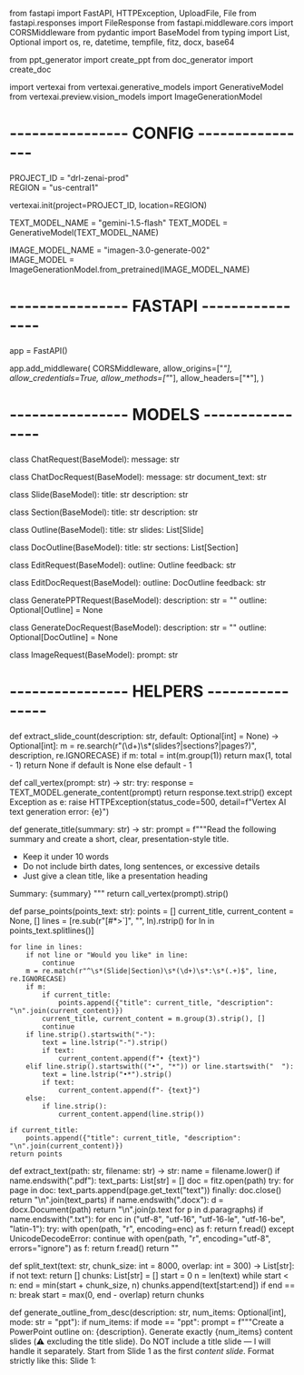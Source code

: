 from fastapi import FastAPI, HTTPException, UploadFile, File
from fastapi.responses import FileResponse
from fastapi.middleware.cors import CORSMiddleware
from pydantic import BaseModel
from typing import List, Optional
import os, re, datetime, tempfile, fitz, docx, base64

from ppt_generator import create_ppt
from doc_generator import create_doc

import vertexai
from vertexai.generative_models import GenerativeModel
from vertexai.preview.vision_models import ImageGenerationModel

# ---------------- CONFIG ----------------
PROJECT_ID = "drl-zenai-prod"  
REGION = "us-central1"

vertexai.init(project=PROJECT_ID, location=REGION)

TEXT_MODEL_NAME = "gemini-1.5-flash"
TEXT_MODEL = GenerativeModel(TEXT_MODEL_NAME)

IMAGE_MODEL_NAME = "imagen-3.0-generate-002"  
IMAGE_MODEL = ImageGenerationModel.from_pretrained(IMAGE_MODEL_NAME)

# ---------------- FASTAPI ----------------
app = FastAPI()

app.add_middleware(
    CORSMiddleware,
    allow_origins=["*"],
    allow_credentials=True,
    allow_methods=["*"],
    allow_headers=["*"],
)

# ---------------- MODELS ----------------
class ChatRequest(BaseModel):
    message: str

class ChatDocRequest(BaseModel):
    message: str
    document_text: str

class Slide(BaseModel):
    title: str
    description: str

class Section(BaseModel):
    title: str
    description: str

class Outline(BaseModel):
    title: str
    slides: List[Slide]

class DocOutline(BaseModel):
    title: str
    sections: List[Section]

class EditRequest(BaseModel):
    outline: Outline
    feedback: str

class EditDocRequest(BaseModel):
    outline: DocOutline
    feedback: str

class GeneratePPTRequest(BaseModel):
    description: str = ""
    outline: Optional[Outline] = None

class GenerateDocRequest(BaseModel):
    description: str = ""
    outline: Optional[DocOutline] = None

class ImageRequest(BaseModel):
    prompt: str


# ---------------- HELPERS ----------------
def extract_slide_count(description: str, default: Optional[int] = None) -> Optional[int]:
    m = re.search(r"(\d+)\s*(slides?|sections?|pages?)", description, re.IGNORECASE)
    if m:
        total = int(m.group(1))
        return max(1, total - 1)
    return None if default is None else default - 1

def call_vertex(prompt: str) -> str:
    try:
        response = TEXT_MODEL.generate_content(prompt)
        return response.text.strip()
    except Exception as e:
        raise HTTPException(status_code=500, detail=f"Vertex AI text generation error: {e}")

def generate_title(summary: str) -> str:
    prompt = f"""Read the following summary and create a short, clear, presentation-style title.
- Keep it under 10 words
- Do not include birth dates, long sentences, or excessive details
- Just give a clean title, like a presentation heading

Summary:
{summary}
"""
    return call_vertex(prompt).strip()

def parse_points(points_text: str):
    points = []
    current_title, current_content = None, []
    lines = [re.sub(r"[#*>`]", "", ln).rstrip() for ln in points_text.splitlines()]

    for line in lines:
        if not line or "Would you like" in line:
            continue
        m = re.match(r"^\s*(Slide|Section)\s*(\d+)\s*:\s*(.+)$", line, re.IGNORECASE)
        if m:
            if current_title:
                points.append({"title": current_title, "description": "\n".join(current_content)})
            current_title, current_content = m.group(3).strip(), []
            continue
        if line.strip().startswith("-"):
            text = line.lstrip("-").strip()
            if text:
                current_content.append(f"• {text}")
        elif line.strip().startswith(("•", "*")) or line.startswith("  "):
            text = line.lstrip("•*").strip()
            if text:
                current_content.append(f"- {text}")
        else:
            if line.strip():
                current_content.append(line.strip())

    if current_title:
        points.append({"title": current_title, "description": "\n".join(current_content)})
    return points

def extract_text(path: str, filename: str) -> str:
    name = filename.lower()
    if name.endswith(".pdf"):
        text_parts: List[str] = []
        doc = fitz.open(path)
        try:
            for page in doc:
                text_parts.append(page.get_text("text"))
        finally:
            doc.close()
        return "\n".join(text_parts)
    if name.endswith(".docx"):
        d = docx.Document(path)
        return "\n".join(p.text for p in d.paragraphs)
    if name.endswith(".txt"):
        for enc in ("utf-8", "utf-16", "utf-16-le", "utf-16-be", "latin-1"):
            try:
                with open(path, "r", encoding=enc) as f:
                    return f.read()
            except UnicodeDecodeError:
                continue
        with open(path, "r", encoding="utf-8", errors="ignore") as f:
            return f.read()
    return ""

def split_text(text: str, chunk_size: int = 8000, overlap: int = 300) -> List[str]:
    if not text:
        return []
    chunks: List[str] = []
    start = 0
    n = len(text)
    while start < n:
        end = min(start + chunk_size, n)
        chunks.append(text[start:end])
        if end == n:
            break
        start = max(0, end - overlap)
    return chunks

def generate_outline_from_desc(description: str, num_items: Optional[int], mode: str = "ppt"):
    if num_items:
        if mode == "ppt":
            prompt = f"""Create a PowerPoint outline on: {description}.
Generate exactly {num_items} content slides (⚠️ excluding the title slide).
Do NOT include a title slide — I will handle it separately.
Start from Slide 1 as the first *content slide*.
Format strictly like this:
Slide 1: <Title>
- Bullet
- Bullet
- Bullet
"""
        else:
            prompt = f"""Create a detailed Document outline on: {description}.
Generate exactly {num_items} sections (treat each section as roughly one page).
Each section should have:
- A section title
- 2–3 descriptive paragraphs (5–7 sentences each).
Do NOT use bullet points.
Format strictly like this:
Section 1: <Title>
<Paragraph 1>
<Paragraph 2>
<Paragraph 3>
"""
    else:
        if mode == "ppt":
            prompt = f"""Create a PowerPoint outline on: {description}.
Decide the most appropriate number of content slides (⚠️ excluding the title slide).
Each slide should have a short title and 3–5 bullet points.
Do NOT include a title slide — I will handle it separately.
Format strictly like this:
Slide 1: <Title>
- Bullet
- Bullet
- Bullet
"""
        else:
            prompt = f"""Create a detailed Document outline on: {description}.
Decide the most appropriate number of sections (treat each section as roughly one page).
Each section should have:
- A section title
- 2–3 descriptive paragraphs (5–7 sentences each).
Do NOT use bullet points.
Format strictly like this:
Section 1: <Title>
<Paragraphs...>
"""
    points_text = call_vertex(prompt)
    return parse_points(points_text)

def summarize_long_text(full_text: str) -> str:
    chunks = split_text(full_text)
    if len(chunks) <= 1:
        return call_vertex(f"Summarize the following text in detail:\n\n{full_text}")
    partial_summaries = []
    for idx, ch in enumerate(chunks, start=1):
        mapped = call_vertex(f"Summarize this part of a longer document:\n\n{ch}")
        partial_summaries.append(f"Chunk {idx}:\n{mapped.strip()}")
    combined = "\n\n".join(partial_summaries)
    return call_vertex(f"Combine these summaries into one clean, well-structured summary:\n\n{combined}")

def sanitize_filename(name: str) -> str:
    return re.sub(r'[^A-Za-z0-9_.-]', '_', name)

def clean_title(title: str) -> str:
    return re.sub(r"\s*\(.*?\)", "", title).strip()

def save_temp_image(image_bytes, idx, title):
    output_dir = os.path.join(os.path.dirname(__file__), "generated_files", "images")
    os.makedirs(output_dir, exist_ok=True)
    safe_title = re.sub(r'[^A-Za-z0-9_.-]', '_', title)[:30]
    filename = f"{safe_title}_{idx}.png"
    filepath = os.path.join(output_dir, filename)
    with open(filepath, "wb") as f:
        f.write(image_bytes)
    return filepath

def should_generate_image(title: str, description: str) -> bool:
    """
    Ask Gemini if an image is needed for this slide/section.
    """
    prompt = f"""
    You are helping to decide if a slide/section in a presentation/document needs an image.
    Slide/Section Title: {title}
    Content: {description}

    Answer with only "YES" if an image/visual would significantly enhance understanding,
    or "NO" if it does not add much value.
    """
    try:
        decision = call_vertex(prompt).strip().upper()
        return decision.startswith("Y")
    except:
        return False

def generate_images_for_points(points, mode="ppt"):
    """Generate images only for slides/sections where it's useful."""
    images = []
    for idx, item in enumerate(points, start=1):
        if should_generate_image(item['title'], item['description']):
            img_prompt = (
                f"An illustration for a {mode.upper()} section titled '{item['title']}'. "
                f"Content: {item['description']}. "
                f"Style: professional, modern, clean, infographic look."
            )
            try:
                resp = IMAGE_MODEL.generate_images(prompt=img_prompt, number_of_images=1)
                if resp.images and hasattr(resp.images[0], "_image_bytes"):
                    img_bytes = resp.images[0]._image_bytes
                else:
                    img_bytes = None

                if img_bytes:
                    img_path = save_temp_image(img_bytes, idx, item["title"])
                    images.append(img_path)
                else:
                    images.append(None)
            except Exception as e:
                print(f"⚠️ Image generation failed for {mode} {idx}: {e}")
                images.append(None)
        else:
            images.append(None)
    return images


# ---------------- ROUTES ----------------
@app.post("/chat")
def chat(req: ChatRequest):
    reply = call_vertex(req.message)
    return {"response": reply}

@app.post("/upload/")
async def upload(file: UploadFile = File(...)):
    with tempfile.NamedTemporaryFile(delete=False) as tmp:
        tmp.write(await file.read())
        tmp_path = tmp.name
    try:
        text = extract_text(tmp_path, file.filename)
    finally:
        try: os.remove(tmp_path)
        except Exception: pass
    if not text or not text.strip():
        raise HTTPException(status_code=400, detail="Unsupported, empty, or unreadable file content.")
    try:
        summary = summarize_long_text(text)
        title = generate_title(summary) or os.path.splitext(file.filename)[0]
        return {
            "filename": file.filename,
            "chars": len(text),
            "chunks": len(split_text(text)),
            "title": title,
            "summary": summary,
        }
    except Exception as e:
        raise HTTPException(status_code=502, detail=f"Summarization failed: {e}")

@app.post("/generate-ppt-outline")
def generate_ppt_outline(request: GeneratePPTRequest):
    title = generate_title(request.description)
    num_content_slides = extract_slide_count(request.description, default=None)
    points = generate_outline_from_desc(request.description, num_content_slides, mode="ppt")
    return {"title": title, "slides": points}

@app.post("/generate-ppt")
def generate_ppt(req: GeneratePPTRequest):
    if req.outline:
        title = clean_title(req.outline.title) or "Presentation"
        points = [{"title": clean_title(s.title), "description": s.description} for s in req.outline.slides]
    else:
        title = clean_title(generate_title(req.description))
        num_content_slides = extract_slide_count(req.description, default=None)
        points = generate_outline_from_desc(req.description, num_content_slides, mode="ppt")

    images = generate_images_for_points(points, mode="ppt")

    output_dir = os.path.join(os.path.dirname(__file__), "generated_files")
    os.makedirs(output_dir, exist_ok=True)
    filename = os.path.join(output_dir, f"{sanitize_filename(title)}.pptx")

    create_ppt(title, points, filename=filename, images=images)

    return FileResponse(filename,
        media_type="application/vnd.openxmlformats-officedocument.presentationml.presentation",
        filename=os.path.basename(filename)
    )

@app.post("/generate-doc-outline")
def generate_doc_outline(request: GenerateDocRequest):
    title = generate_title(request.description)
    num_sections = extract_slide_count(request.description, default=None)
    points = generate_outline_from_desc(request.description, num_sections, mode="doc")
    return {"title": title, "sections": points}

@app.post("/generate-doc")
def generate_doc(req: GenerateDocRequest):
    if req.outline:
        title = clean_title(req.outline.title) or "Document"
        points = [{"title": clean_title(s.title), "description": s.description} for s in req.outline.sections]
    else:
        title = clean_title(generate_title(req.description))
        num_sections = extract_slide_count(req.description, default=None)
        points = generate_outline_from_desc(req.description, num_sections, mode="doc")

    images = generate_images_for_points(points, mode="doc")

    output_dir = os.path.join(os.path.dirname(__file__), "generated_files")
    os.makedirs(output_dir, exist_ok=True)
    filename = os.path.join(output_dir, f"{sanitize_filename(title)}.docx")

    create_doc(title, points, filename=filename, images=images)

    return FileResponse(filename,
        media_type="application/vnd.openxmlformats-officedocument.wordprocessingml.document",
        filename=os.path.basename(filename)
    )

@app.post("/chat-doc")
def chat_with_doc(req: ChatDocRequest):
    prompt = f"""
    You are an assistant answering based only on the provided document.
    Document:
    {req.document_text}

    Question:
    {req.message}

    Answer clearly and concisely using only the document content.
    """
    try:
        reply = call_vertex(prompt)
        return {"response": reply}
    except Exception as e:
        raise HTTPException(status_code=500, detail=f"Chat-with-doc failed: {e}")

@app.post("/generate-image")
def generate_image(req: ImageRequest):
    try:
        resp = IMAGE_MODEL.generate_images(prompt=req.prompt, number_of_images=1)

        if resp.images and hasattr(resp.images[0], "_image_bytes"):
            img_bytes = resp.images[0]._image_bytes
        else:
            raise HTTPException(status_code=500, detail="Image generation failed")

        output_dir = os.path.join(os.path.dirname(__file__), "generated_files", "images")
        os.makedirs(output_dir, exist_ok=True)
        filename = os.path.join(output_dir, f"generated_{datetime.datetime.now().strftime('%Y%m%d_%H%M%S')}.png")

        with open(filename, "wb") as f:
            f.write(img_bytes)

        return FileResponse(filename, media_type="image/png", filename=os.path.basename(filename))

    except Exception as e:
        raise HTTPException(status_code=500, detail=f"Image generation error: {e}")

@app.get("/health")
def health():
    return {"status": "ok", "text_model": TEXT_MODEL_NAME, "image_model": IMAGE_MODEL_NAME}

@app.post("/edit-ppt-outline")
def edit_ppt_outline(req: EditRequest):
    outline_text = "\n".join(
        [f"Slide {i+1}: {s.title}\n{s.description}" for i, s in enumerate(req.outline.slides)]
    )
    prompt = f"""
    You are an assistant improving a PowerPoint outline.

    Current Outline:
    Title: {req.outline.title}
    {outline_text}

    Feedback:
    {req.feedback}

    Task:
    - Apply the feedback to refine/improve the outline.
    - Return the updated outline with the same format:
      Slide 1: <Title>
      - Bullet
      - Bullet
    - Do NOT add a title slide (I will handle it).
    """
    try:
        updated_points = parse_points(call_vertex(prompt))
        return {"title": req.outline.title, "slides": updated_points}
    except Exception as e:
        raise HTTPException(status_code=500, detail=f"PPT outline editing failed: {e}")

@app.post("/edit-doc-outline")
def edit_doc_outline(req: EditDocRequest):
    outline_text = "\n".join(
        [f"Section {i+1}: {s.title}\n{s.description}" for i, s in enumerate(req.outline.sections)]
    )
    prompt = f"""
    You are an assistant improving a Document outline.

    Current Outline:
    Title: {req.outline.title}
    {outline_text}

    Feedback:
    {req.feedback}

    Task:
    - Apply the feedback to refine/improve the outline.
    - Return the updated outline with the same format:
      Section 1: <Title>
      <Paragraph 1>
      <Paragraph 2>
      <Paragraph 3>
    - Avoid bullet points, use prose.
    """
    try:
        updated_points = parse_points(call_vertex(prompt))
        return {"title": req.outline.title, "sections": updated_points}
    except Exception as e:
        raise HTTPException(status_code=500, detail=f"Doc outline editing failed: {e}")
